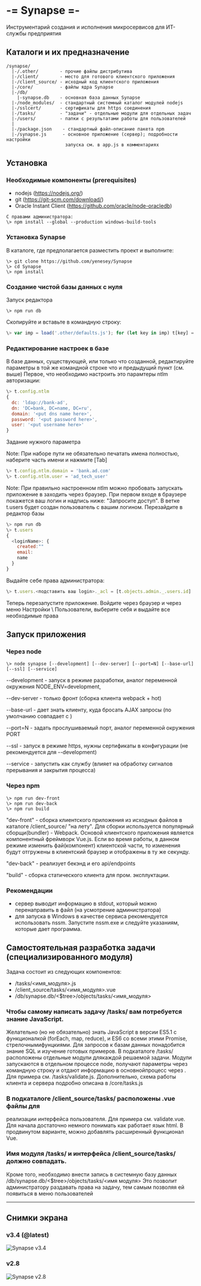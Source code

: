 # -= Synapse =-
 Инструментарий создания и исполнения микросервисов для ИТ-службы предприятия

## Каталоги и их предназначение
```
/synapse/
  |-/.other/        - прочие файлы дистрибутива
  |-/client/        - место для готового клиентского приложения
  |-/client_source/ - исходный код клиентского приложения
  |-/core/          - файлы ядра Synapse
  |-/db/            
    |-synapse.db    - основная база данных Synapse
  |-/node_modules/  - стандартный системный каталог модулей nodejs
  |-/sslcert/       - сертификаты для https соединения
  |-/tasks/         - "задачи" - отдельные модули для отдельных задач
  |-/users/         - папки с результатами работы для пользователей
  |
  |-/package.json    - стандартный файл-описание пакета npm
  |-/synapse.js      - основное приложение (сервер); подробности настройки
                      запуска см. в app.js в комментариях
 ```

## Установка
### Необходимые компоненты (prerequisites)
- nodejs (https://nodejs.org/)
- git (https://git-scm.com/download/)
- Oracle Instant Сlient (https://github.com/oracle/node-oracledb)

```
C правами администратора:
\> npm install --global --production windows-build-tools
```

### Установка Synapse
В каталоге, где предполагается разместить проект и выполните:
```
\> git clone https://github.com/yenesey/Synapse
\> cd Synapse
\> npm install
```

### Создание чистой базы данных с нуля
Запуск редактора
```
\> npm run db
```
Скопируйте и вставьте в командную строку:
```js
\> var imp = load('.other/defaults.js'); for (let key in imp) t[key] = imp[key];
```

### Редактирование настроек в базе
В базе данных, существующей, или только что созданной, редактируйте параметры в той же командной строке что и предыдущий пункт (см. выше)
Первое, что необходимо настроить это парамтеры ntlm авторизации:
```js
\> t.config.ntlm
{
  dc: 'ldap://bank-ad',
  dn: 'DC=bank, DC=name, DC=ru',
  domain: '<put dns name here>',
  password: '<put password here>',
  user: '<put username here>'
}
```
Задание нужного параметра

Note: При наборе пути не обязательно печатать имена полностью, наберите часть имени и нажмите [Tab]
```js
\> t.config.ntlm.domain = 'bank.ad.com'
\> t.config.ntlm.user = 'ad_tech_user'
```
Note: При правильно настроенном ntlm можно пробовать запускать приложение в заходить через браузер.
При первом входе в браузере покажется ваш логин и надпись ниже: "Запросите доступ". 
В ветке t.users будет создан пользователь с вашим логином. Перезайдите в редактор базы
```js
\> npm run db
\> t.users
{
  <loginName>: {
    created:""
    email:
    name
  }
}
```
Выдайте себе права администратора:
```js
\> t.users.<подставить ваш login>._acl = [t.objects.admin._.users.id]
```
Теперь перезапустите приложение. Войдите через браузер и через меню Настройки \ Пользователи, 
выберите себя и выдайте все необходимые права


## Запуск приложения
    
###  Через node  
```
\> node synapse [--development] [--dev-server] [--port=N] [--base-url] [--ssl] [--service]
```

--development  - запуск в режиме разработки, аналог переменной окружения NODE_ENV=development,

--dev-server   - только фронт (сборка клиента webpack + hot)

--base-url     - дает знать клиенту, куда бросать AJAX запросы (по умолчанию совпадает с <server>)

--port=N       - задать прослушиваемый порт, аналог переменной окружения PORT

--ssl          - запуск в режиме https, нужны сертификаты в конфигурации (не рекомендуется для --development)

--service      - запустить как службу (влияет на обработку сигналов прерывания и закрытия процесса)

###  Через npm
```
\> npm run dev-front
\> npm run dev-back
\> npm run build

```
"dev-front" - сборка клиентского приложения из исходных файлов в каталоге /client_source/ "на лету". Для сборки используется популярный сборщи(bundler) - Webpack. Основой клиентского приложения является компонентный фреймворк Vue.js. Если во время работы, в данном режиме изменить фай(компонент) клиентской части, то изменения будут отгружены в клиентский браузер и отображены в ту же секунду.
  
"dev-back" - реализует бекэнд и его api/endpoints

"build" - сборка статического клиента для пром. эксплуктации.
   
###  Рекомендации
 - сервер выводит информацию в stdout, который можно перенаправить в  файл (на усмотрение администратора)
 - для запуска в Windows в качестве сервиса рекомендуется использовать nssm. Запустите nssm.exe и следуйте указаниям, которые дает программа.

## Самостоятельная разработка задачи (специализированного модуля)
   
Задача состоит из следующих компонентов:

- /tasks/<имя_модуля>.js   
- /client_source/tasks/<имя_модуля>.vue
- /db/synapse.db/<$tree>/objects/tasks/<имя_модуля>

###  Чтобы самому написать задачу /tasks/ вам потребуется знание JavaScript.
Желательно (но не обязательно) знать JavaScript в версии ES5.1 с функционалкой (forEach, map, reduce), и ES6 со всеми этими Promise, стрелочнымифунцкиями. Для запросов к базам данных понадобится знание SQL и изучение готовых примеров. В подкаталоге /tasks/ расположены отдельные модули длякаждой решаемой задачи. Модули запускаются в отдельном процессе node, получают параметры через командную строку и отдают информацию в основнойпроцесс через <stdout>. Для примера см. /tasks/validate.js. Дополнительно, схема работы клиента и сервера подробно описана в /core/tasks.js
   
###  В подкаталоге /client_source/tasks/ расположены .vue файлы для
реализации интерфейса пользователя. Для примера см. validate.vue. Для начала достаточно немного понимать как работает язык html. В продвинутом варианте, можно добавлять расширенный функционал Vue.
   
###  Имя модуля /tasks/ и интерфейса /client_source/tasks/ должно совпадать.
Кроме того,  необходимо внести запись в системную базу данных /db/synapse.db/<$tree>/objects/tasks/<имя модуля>
Это позволит администратору раздавать права на задачу, тем самым позволяя ей появиться в меню пользователей

<hr>

## Снимки экрана

### v3.4 (@latest)
<img src="/.other/memories/v3.4.png" alt="Synapse v3.4"/>

### v2.8
<img src="/.other/memories/synapse.png" alt="Synapse v2.8"/>

